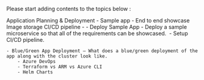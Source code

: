 ﻿Please start adding contents to the topics below : 

Application Planning & Deployment - Sample app - End to end showcase
	Image storage 
	CI/CD pipeline - 
	- Deploy Sample App - Deploy a sample microservice so that all of the requirements can be showcased. 
			- Setup CI/CD pipeline. 

	- Blue/Green App Deployment – What does a blue/green deployment of the app along with the cluster look like. 
		- Azure DevOps 
		- Terraform vs ARM vs Azure CLI 
		- Helm Charts 
